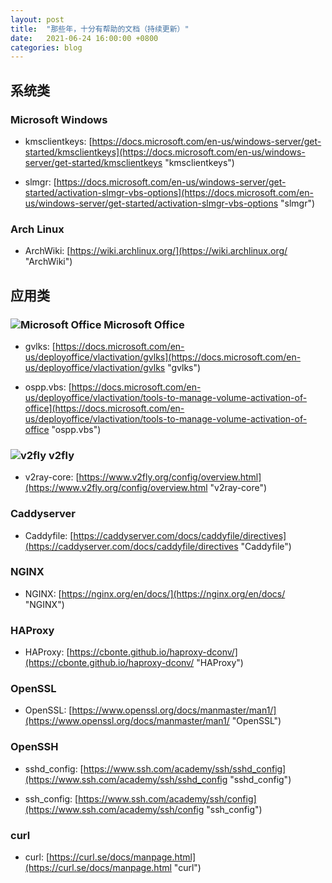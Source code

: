 ```yaml
---
layout: post
title:  "那些年，十分有帮助的文档（持续更新）"
date:   2021-06-24 16:00:00 +0800
categories: blog
---
```


## 系统类

### Microsoft Windows

- kmsclientkeys: [https://docs.microsoft.com/en-us/windows-server/get-started/kmsclientkeys](https://docs.microsoft.com/en-us/windows-server/get-started/kmsclientkeys "kmsclientkeys")

- slmgr: [https://docs.microsoft.com/en-us/windows-server/get-started/activation-slmgr-vbs-options](https://docs.microsoft.com/en-us/windows-server/get-started/activation-slmgr-vbs-options "slmgr")

### Arch Linux

- ArchWiki: [https://wiki.archlinux.org/](https://wiki.archlinux.org/ "ArchWiki")

## 应用类

### ![Microsoft Office](https://officehome.cdn.office.net/images/content/images/favicon-8f211ea639.ico) Microsoft Office

- gvlks: [https://docs.microsoft.com/en-us/deployoffice/vlactivation/gvlks](https://docs.microsoft.com/en-us/deployoffice/vlactivation/gvlks "gvlks")

- ospp.vbs: [https://docs.microsoft.com/en-us/deployoffice/vlactivation/tools-to-manage-volume-activation-of-office](https://docs.microsoft.com/en-us/deployoffice/vlactivation/tools-to-manage-volume-activation-of-office "ospp.vbs")

### ![v2fly](https://www.v2fly.org/favicon-32x32.png "v2fly") v2fly

- v2ray-core: [https://www.v2fly.org/config/overview.html](https://www.v2fly.org/config/overview.html "v2ray-core")

### Caddyserver

- Caddyfile: [https://caddyserver.com/docs/caddyfile/directives](https://caddyserver.com/docs/caddyfile/directives "Caddyfile")

### NGINX

- NGINX: [https://nginx.org/en/docs/](https://nginx.org/en/docs/ "NGINX")

### HAProxy

- HAProxy: [https://cbonte.github.io/haproxy-dconv/](https://cbonte.github.io/haproxy-dconv/ "HAProxy")

### OpenSSL

- OpenSSL: [https://www.openssl.org/docs/manmaster/man1/](https://www.openssl.org/docs/manmaster/man1/ "OpenSSL")

### OpenSSH

- sshd_config: [https://www.ssh.com/academy/ssh/sshd_config](https://www.ssh.com/academy/ssh/sshd_config "sshd_config")

- ssh_config: [https://www.ssh.com/academy/ssh/config](https://www.ssh.com/academy/ssh/config "ssh_config")

### curl

- curl: [https://curl.se/docs/manpage.html](https://curl.se/docs/manpage.html "curl")

